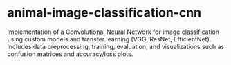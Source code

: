 # animal-image-classification-cnn
Implementation of a Convolutional Neural Network for image classification using custom models and transfer learning (VGG, ResNet, EfficientNet). Includes data preprocessing, training, evaluation, and visualizations such as confusion matrices and accuracy/loss plots.
